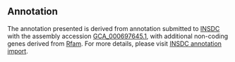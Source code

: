 

Annotation
----------

The annotation presented is derived from annotation submitted to
[INSDC](http://www.insdc.org) with the assembly accession
[GCA\_000697645.1](http://www.ebi.ac.uk/ena/data/view/GCA_000697645.1),
with additional non-coding genes derived from
[Rfam](http://rfam.xfam.org/). For more details, please visit [INSDC
annotation
import](http://ensemblgenomes.org/info/data/insdc_annotation).
